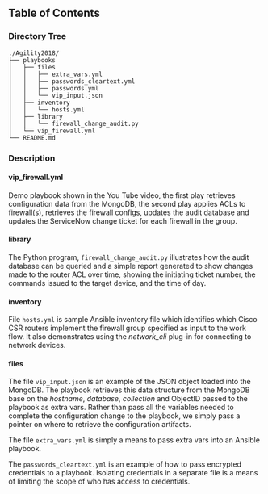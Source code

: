 ## Table of Contents

### Directory Tree


    ./Agility2018/
    ├── playbooks
    │   ├── files
    │   │   ├── extra_vars.yml
    │   │   ├── passwords_cleartext.yml
    │   │   ├── passwords.yml
    │   │   └── vip_input.json
    │   ├── inventory
    │   │   └── hosts.yml
    │   ├── library
    │   │   └── firewall_change_audit.py
    │   └── vip_firewall.yml
    └── README.md

### Description
#### vip_firewall.yml
Demo playbook shown in the You Tube video, the first play retrieves configuration data from the MongoDB, the second play applies ACLs to firewall(s), retrieves the firewall configs, updates the audit database and updates the ServiceNow change ticket for each firewall in the group.

#### library
The Python program, `firewall_change_audit.py` illustrates how the audit database can be queried and a simple report generated to show changes made to the router ACL over time, showing the initiating ticket number, the commands issued to the target device, and the time of day. 

#### inventory
File `hosts.yml` is sample Ansible inventory file which identifies which Cisco CSR routers implement the firewall group specified as input to the work flow. It also demonstrates using the *network_cli* plug-in for connecting to network devices.

#### files
The file `vip_input.json` is an example of the JSON object loaded into the MongoDB. The playbook retrieves this data structure from the MongoDB base on the *hostname*, *database*, *collection* and ObjectID passed to the playbook as extra vars. Rather than pass all the variables needed to complete the configuration change to the playbook, we simply pass a pointer on where to retrieve the configuration artifacts.

The file `extra_vars.yml` is simply a means to pass extra vars into an Ansible playbook.

The `passwords_cleartext.yml` is an example of how to pass encrypted credentials to a playbook. Isolating credentials in a separate file is a means of limiting the scope of who has access to credentials.